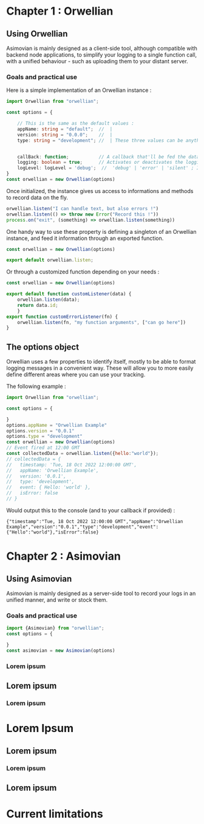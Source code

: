 # Chapter 1 : Orwellian

## Using Orwellian

Asimovian is mainly designed as a client-side tool, although compatible with backend node applications, to simplify your logging to a single function call, with a unified behaviour - such as uploading them to your distant server.

### Goals and practical use

Here is a simple implementation of an Orwellian instance :
```ts
import Orwellian from "orwellian";

const options = {

    // This is the same as the default values : 
    appName: string = "default";  //  |
    version: string = "0.0.0";    //  | 
    type: string = "development"; //  | These three values can be anything you'd like, they'll be logged and/or sent back to you on use. It can prove useful to keep it tidy or automatically linked to your development version, so you can make sure reported errors are linked to your production version.


    callBack: function;           // A callback that'll be fed the data generated from the listener.
    logging: boolean = true;      // Activates or deactivates the logging to the console.
    logLevel: logLevel = 'debug';  //  'debug' | 'error' | 'silent' ; If "logging" is activated, you can choose to log every event fired, only errors, or none of them to the console.
} 
const orwellian = new Orwellian(options)

```
Once initialized, the instance gives us access to informations and methods to record data on the fly.

```js
orwellian.listen("I can handle text, but also errors !")
orwellian.listen(() => throw new Error("Record this !"))
process.on("exit", (something) => orwellian.listen(something))
```
One handy way to use these property is defining a singleton of an Orwellian instance, and feed it information through an exported function.

```js
const orwellian = new Orwellian(options)

export default orwellian.listen;
```
Or through a customized function depending on your needs : 

```js
const orwellian = new Orwellian(options)

export default function customListener(data) {
    orwellian.listen(data);
    return data.id;
    }
export function customErrorListener(fn) {
    orwellian.listen(fn, "my function arguments", ["can go here"])
}
```
## The options object

Orwellian uses a few properties to identify itself, mostly to be able to format logging messages in a convenient way.
These will allow you to more easily define different areas where you can use your tracking.

The following example :
```js
import Orwellian from "orwellian";

const options = {

} 
options.appName = "Orwellian Example"
options.version = "0.0.1"
options.type = "development"
const orwellian = new Orwellian(options)
// Event fired at 12:00 GMT
const collectedData = orwellian.listen({hello:"world"}); 
// collectedData = {
//   timestamp: 'Tue, 18 Oct 2022 12:00:00 GMT',
//   appName: 'Orwellian Example',
//   version: '0.0.1',
//   type: 'development',
//   event: { Hello: 'world' },
//   isError: false
// }
```
Would output this to the console (and to your callback if provided)  :

`{"timestamp":"Tue, 18 Oct 2022 12:00:00 GMT","appName":"Orwellian Example","version":"0.0.1","type":"development","event":{"Hello":"world"},"isError":false}`

#  Chapter 2 : Asimovian

## Using Asimovian

Asimovian is mainly designed as a server-side tool to record your logs in an unified manner, and write or stock them.

### Goals and practical use

```js
import {Asimovian} from "orwellian";
const options = {

} 
const asimovian = new Asimovian(options)

```

### Lorem ipsum

## Lorem ipsum
### Lorem ipsum

# Lorem Ipsum
## Lorem ipsum
### Lorem ipsum

## Lorem ipsum


# Current limitations
